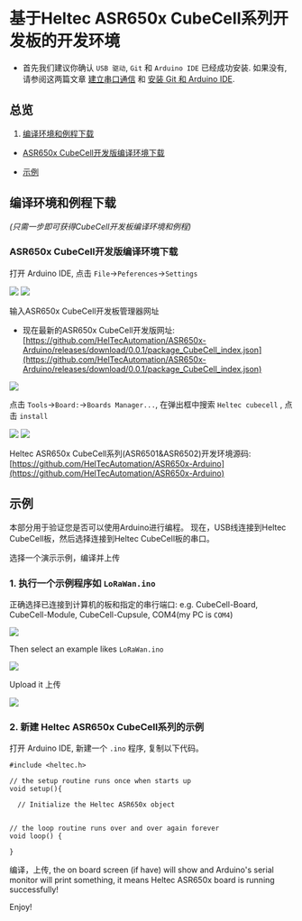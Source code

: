 # 基于Heltec ASR650x CubeCell系列开发板的开发环境 
- 首先我们建议你确认 `USB 驱动`, `Git` 和 `Arduino IDE` 已经成功安装. 如果没有, 请参阅这两篇文章 [建立串口通信](/zh_CN/user_manual/establish_serial_connection) 和 [安装 Git 和 Arduino IDE](/zh_CN/user_manual/how_to_install_git_and_arduino).

## 总览

1. [编译环境和例程下载](#编译环境和例程下载)
- [ASR650x CubeCell开发版编译环境下载](#ASR650x-CubeCell开发版编译环境下载)

- [示例](#示例)  

## 编译环境和例程下载

*(只需一步即可获得CubeCell开发板编译环境和例程)*

### ASR650x CubeCell开发版编译环境下载

打开 Arduino IDE, 点击 `File`->`Peferences`->`Settings`

<img src="img/how_to_install_ASR650x_Arduino/01.png">

<img src="img/how_to_install_ASR650x_Arduino/02.png">

输入ASR650x CubeCell开发板管理器网址

* 现在最新的ASR650x CubeCell开发版网址: [https://github.com/HelTecAutomation/ASR650x-Arduino/releases/download/0.0.1/package_CubeCell_index.json](https://github.com/HelTecAutomation/ASR650x-Arduino/releases/download/0.0.1/package_CubeCell_index.json)

<img src="img/how_to_install_ASR650x_Arduino/03.png">

点击 `Tools`->`Board:`->`Boards Manager...`, 在弹出框中搜索 `Heltec cubecell` , 点击 `install`

<img src="img/how_to_install_ASR650x_Arduino/04.png">

<img src="img/how_to_install_ASR650x_Arduino/05.png">

Heltec ASR650x CubeCell系列(ASR6501&ASR6502)开发环境源码: [https://github.com/HelTecAutomation/ASR650x-Arduino](https://github.com/HelTecAutomation/ASR650x-Arduino)


## 示例

本部分用于验证您是否可以使用Arduino进行编程。 现在，USB线连接到Heltec CubeCell板，然后选择连接到Heltec CubeCell板的串口。

选择一个演示示例，编译并上传

### 1. 执行一个示例程序如 `LoRaWan.ino`

正确选择已连接到计算机的板和指定的串行端口: e.g. CubeCell-Board, CubeCell-Module, CubeCell-Cupsule, COM4(my PC is `COM4`)

<img src="img/how_to_install_ASR650x_Arduino/06.png">

Then select an example likes `LoRaWan.ino`

<img src="img/how_to_install_ASR650x_Arduino/07.png">

Upload it 上传

<img src="img/how_to_install_esp32_Arduino/8.png">

### 2. 新建 Heltec ASR650x CubeCell系列的示例

打开 Arduino IDE, 新建一个 `.ino` 程序, 复制以下代码。

```arduino
#include <heltec.h>

// the setup routine runs once when starts up
void setup(){

  // Initialize the Heltec ASR650x object


// the loop routine runs over and over again forever
void loop() {

}
```

编译，上传, the on board screen (if have) will show and Arduino's serial monitor will print something, it means Heltec ASR650x board is running successfully!

Enjoy!

